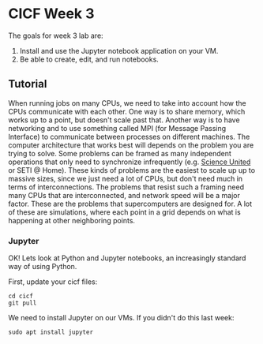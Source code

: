 # CICF Week 3

The goals for week 3 lab are:

1. Install and use the Jupyter notebook application on your VM.
1. Be able to create, edit, and run notebooks.


## Tutorial

When running jobs on many CPUs, we need to take into account how the CPUs communicate with each other.
One way is to share memory, which works up to a point, but doesn't scale past that.
Another way is to have networking and to use something called MPI (for Message Passing Interface) to communicate between processes on different machines.
The computer architecture that works best will depends on the problem you are trying to solve.
Some problems can be framed as many independent operations that only need to synchronize infrequently (e.g. [Science United](https://scienceunited.org/) or SETI @ Home).
These kinds of problems are the easiest to scale up up to massive sizes, since we just need a lot of CPUs, but don't need much in terms of interconnections.
The problems that resist such a framing need many CPUs that are interconnected, and network speed will be a major factor.
These are the problems that supercomputers are designed for.
A lot of these are simulations, where each point in a grid depends on what is happening at other neighboring points.


### Jupyter

OK! Lets look at Python and Jupyter notebooks, an increasingly standard way of using Python.

First, update your cicf files:

    cd cicf
    git pull

We need to install Jupyter on our VMs.
If you didn't do this last week:

    sudo apt install jupyter

Go into week 3 and start juypter:

    cd week3
    jupyter notebook

Select the introduction notebook, `Introduction.ipynb`.
Read through the notebook and run the commands.
When finished look at the tutorial for Python notebook, `QuickTourOfPython.ipynb`, and then the third notebook, `PythonPackages.ipynb`.


## Resources

- The always useful Software Carpentry [Python course](https://swcarpentry.github.io/python-novice-inflammation/)
- [Jupyter Manual](https://docs.jupyter.org/en/latest/)
- [Python Reference](https://docs.python.org/3/) for the most recent version of Python. (n.b. we are using an old verion, 3.9, on the VMs).
- [NumPy for Absolute Beginners](https://numpy.org/doc/stable/user/absolute_beginners.html)
- [MatPlotLib](https://matplotlib.org/)
- Literate Programming is a specific instance of the idea that code and documentation should be more mixed together. Here is a [Knuth paper](http://www.literateprogramming.com/knuthweb.pdf) and an [amazing website](http://www.literateprogramming.com/articles.html) (not Knuth's) with more information that you ever thought existed on program documentation.
- [Markdown Cheat Sheet](https://github.com/adam-p/markdown-here/wiki/Markdown-Cheatsheet)
- A fun [LIGO data tutorial](https://gwosc.org/tutorial02/) and all of the [released LIGO data](https://gwosc.org/data/)
- If you do the LIGO tutorial, the data is a file format called [HDF5](https://docs.hdfgroup.org/hdf5/v1_14/_intro_h_d_f5.html). This format supports efficient storage and transfer of numeric data.

